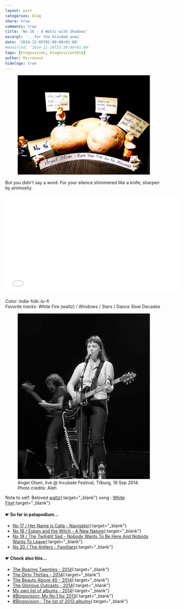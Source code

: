 ```yaml
---
layout: post
categories: blog
share: true
comments: true
title: 'No 16 - A Waltz with Shadows'
excerpt: '...for the blinded ones'
date: '2014-12-05T01:00:00+01:00'
#modified: '2014-11-28T23:39:00+01:00'
tags: [blogovision, blogovision2014]
author: Micronaut
hidelogo: true
---
```

<figure>
	<a href="/images/posts/blogovision/WhiteFire.jpg"><img src="/images/posts/blogovision/WhiteFire.jpg" alt="WhiteFire-Image" class="center"/></a>
</figure>

But you didn't say a word. For your silence shimmered like a knife, sharpen by animosity.

<iframe width="560" height="315" src="//www.youtube.com/embed/0CQSOoFlaxI" frameborder="0" allowfullscreen>&nbsp;</iframe>

*Color:* indie-folk::lo-fi<br/>
*Favorite tracks:*  White Fire (waltz) / Windows / Stars / Dance Slow Decades

<figure>
	<a href="/images/posts/bands/AngelOlsen.jpg"><img src="/images/posts/bands/AngelOlsen.jpg" alt="AngelOlsen-Image" class="center"/></a>
    <figcaption>Angel Olsen, live @ Incubate Festival, Tilburg, 19 Sep 2014. Photo credits: Aleh</figcaption>
</figure>

Note to self: Beloved [waltz](http://www.mixcloud.com/MoonlightFairyTales/life-is-a-waltz-vol11-an-ocean-of-lies/){:target="_blank"} song : [White Fire](https://www.youtube.com/watch?v=eKIzxQftnx8){:target="_blank"}

#### &#x261B; So far in patapodium...
* [No 17 / Her Name is Calla - Navigator](/blog/blogovision2014-no17/){:target="_blank"}
* [No 18 / Esben and the Witch - A New Nature](/blog/blogovision2014-no18/){:target="_blank"}
* [No 19 / The Twilight Sad - Nobody Wants To Be Here And Nobody Wants To Leave](/blog/blogovision2014-no19/){:target="_blank"}
* [No 20 / The Antlers - Familiars](/blog/blogovision2014-no20/){:target="_blank"}

#### &#x261B; Check also this…
* [The Roaring Twenties - 2014](/blog/blogovision2014-the-roaring-twenties/){:target="_blank"}
* [The Dirty Thirties - 2014](/blog/blogovision2014-the-dirty-thirties/){:target="_blank"}
* [The Beauty Above 40 - 2014](/blog/blogovision2014-the-beauty-above-40/){:target="_blank"}
* [The Glorious Outcasts - 2014](/blog/blogovision2014-the-glorious-outcasts-2014/){:target="_blank"}
* [My own list of albums - 2014](/blog/complete-list-2014/){:target="_blank"}
* [#Blogovision: My No.1 for 2013](/blog/blogovision2013-no01/){:target="_blank"}
* [#Blogovision : The list of 2013 albums](/blog/blogovision-my-own-list-of-2013-nominees-albums/){:target="_blank"}
